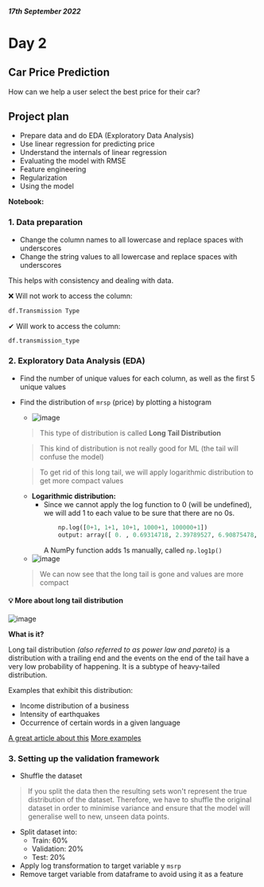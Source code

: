 #### *17th September 2022*
# Day 2


## **Car Price Prediction**
How can we help a user select the best price for their car?

## Project plan
- Prepare data and do EDA (Exploratory Data Analysis)
- Use linear regression for predicting price
- Understand the internals of linear regression
- Evaluating the model with RMSE
- Feature engineering
- Regularization
- Using the model

**Notebook:**

### 1. Data preparation
- Change the column names to all lowercase and replace spaces with underscores
- Change the string values to all lowercase and replace spaces with underscores

This helps with consistency and dealing with data.

❌ Will not work to access the column:
```python
df.Transmission Type
```

✔ Will work to access the column:
```python
df.transmission_type
```
### 2. Exploratory Data Analysis (EDA)
- Find the number of unique values for each column, as well as the first 5 unique values
- Find the distribution of ``mrsp`` (price) by plotting a histogram
  -   ![image](https://user-images.githubusercontent.com/70928356/190876437-55735ee3-1bee-4cb6-8678-fdf12b25482f.png)
     > This type of distribution is called **Long Tail Distribution**
     
     > This kind of distribution is not really good for ML (the tail will confuse the model)
     
     > To get rid of this long tail, we will apply logarithmic distribution to get more compact values
  -   **Logarithmic distribution:**
      -   Since we cannot apply the log function to 0 (will be undefined), we will add 1 to each value to be sure that there are no 0s.
          ```python 
              np.log([0+1, 1+1, 10+1, 1000+1, 100000+1])
              output: array([ 0. , 0.69314718, 2.39789527, 6.90875478, 11.51293546])
          ```
          A NumPy function adds 1s manually, called ```np.log1p()```
  - ![image](https://user-images.githubusercontent.com/70928356/190876668-7f69b071-ca60-45b0-b443-a003a6cfc987.png)
  > We can now see that the long tail is gone and values are more compact
 
#### 💡 More about long tail distribution
![image](https://user-images.githubusercontent.com/70928356/190880185-63787ae7-8311-4d68-b8d6-44d4105f4b1e.png)

**What is it?**

Long tail distribution *(also referred to as power law and pareto)* is a distribution with a trailing end and the events on the end of the tail have a very low probability of happening. It is a subtype of heavy-tailed distribution.

Examples that exhibit this distribution:
- Income distribution of a business 
- Intensity of earthquakes
- Occurrence of certain words in a given language

<a href="https://towardsdatascience.com/the-power-of-long-tailed-distributions-bd46f8856039">A great article about this</a>
<a href="https://www.statology.org/long-tail-distribution/">More examples</a>

### 3. Setting up the validation framework
- Shuffle the dataset 
> If you split the data then the resulting sets won't represent the true distribution of the dataset. Therefore, we have to shuffle the original dataset in order to minimise variance and ensure that the model will generalise well to new, unseen data points.
- Split dataset into:
  - Train: 60%
  - Validation: 20%
  - Test: 20%
- Apply log transformation to target variable y `msrp`
- Remove target variable from dataframe to avoid using it as a feature
